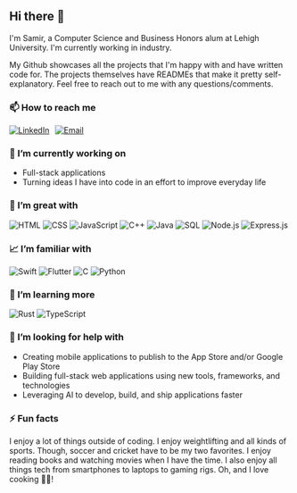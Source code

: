 ## Hi there 👋

I'm Samir, a Computer Science and Business Honors alum at Lehigh University. I'm currently working in industry. 

My Github showcases all the projects that I'm happy with and have written code for. The projects themselves have READMEs that make it pretty self-explanatory. Feel free to reach out to me with any questions/comments.

### 📫 How to reach me

<div style="display: flex; gap: 10px; align-items: center;">
  <a href="https://www.linkedin.com/in/samir-hassan1/">
    <img src="https://img.shields.io/badge/LinkedIn-%230077B5.svg?style=for-the-badge&logo=linkedin&logoColor=white" alt="LinkedIn"/>
  </a>
  <a href="mailto:samir.hassan@alum.lehigh.edu">
    <img src="https://img.shields.io/badge/Email-D14836?style=for-the-badge&logo=gmail&logoColor=white" alt="Email"/>
  </a>
</div>

### 📝 I’m currently working on

- Full-stack applications
- Turning ideas I have into code in an effort to improve everyday life

### 🌳 I’m great with

<div display="flex">
    <img src="https://img.shields.io/badge/HTML5-%23E34F26.svg?style=for-the-badge&logo=html5&logoColor=white" alt="HTML"/>
    <img src="https://img.shields.io/badge/css3-%231572B6.svg?style=for-the-badge&logo=css3&logoColor=white" alt="CSS"/>
    <img src="https://img.shields.io/badge/JavaScript-%23F7DF1E.svg?style=for-the-badge&logo=javascript&logoColor=black" alt="JavaScript"/>
    <img src="https://img.shields.io/badge/C++-%2300599C.svg?style=for-the-badge&logo=c%2B%2B&logoColor=white" alt="C++"/>
    <img src="https://img.shields.io/badge/Java-%23ED8B00.svg?style=for-the-badge&logo=java&logoColor=white" alt="Java"/>
    <img src="https://img.shields.io/badge/SQL-%23316192.svg?style=for-the-badge&logo=sql&logoColor=white" alt="SQL"/>
    <img src="https://img.shields.io/badge/Node.js-%23339933.svg?style=for-the-badge&logo=node.js&logoColor=white" alt="Node.js"/>
    <img src="https://img.shields.io/badge/Express.js-%23404d59.svg?style=for-the-badge" 
alt="Express.js"/>
</div>

### 📈 I’m familiar with

<div display="flex">
    <img src="https://img.shields.io/badge/Swift-%23FA7343.svg?style=for-the-badge&logo=swift&logoColor=white"
alt="Swift"/>
    <img src="https://img.shields.io/badge/Flutter-%2302569B.svg?style=for-the-badge&logo=flutter&logoColor=white" 
alt="Flutter"/>
    <img src="https://img.shields.io/badge/C-%2300599C.svg?style=for-the-badge&logo=c&logoColor=white" 
alt="C"/>
  <img src="https://img.shields.io/badge/Python-%233776AB.svg?style=for-the-badge&logo=python&logoColor=white" 
alt="Python"/>
</div>

### 🌱 I’m learning more

<div display="flex">
<img src="https://img.shields.io/badge/Rust-%23000000.svg?style=for-the-badge&logo=rust&logoColor=white" 
alt="Rust"/>
<img src="https://img.shields.io/badge/TypeScript-%23007ACC.svg?style=for-the-badge&logo=typescript&logoColor=white" 
alt="TypeScript"/>
</div>

### 🤔 I’m looking for help with

- Creating mobile applications to publish to the App Store and/or Google Play Store
- Building full-stack web applications using new tools, frameworks, and technologies
- Leveraging AI to develop, build, and ship applications faster

### ⚡ Fun facts

I enjoy a lot of things outside of coding. I enjoy weightlifting and all kinds of sports. Though, soccer and cricket have to be my two favorites. I enjoy reading books and watching movies when I have the time. I also enjoy all things tech from smartphones to laptops to gaming rigs. Oh, and I love cooking 🧑‍🍳!

